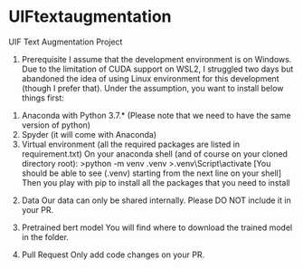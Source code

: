 # UIFtextaugmentation
UIF Text Augmentation Project

1. Prerequisite
I assume that the development environment is on Windows. Due to the limitation of CUDA support on WSL2, I struggled two days but abandoned the idea of using Linux environment for this development (though I prefer that).
Under the assumption, you want to install below things first:
  1) Anaconda with Python 3.7.* (Please note that we need to have the same version of python)
  2) Spyder (it will come with Anaconda)
  3) Virtual environment (all the required packages are listed in requirement.txt)
    On your anaconda shell (and of course on your cloned directory root):
    >python -m venv .venv
    >.venv\Script\activate
    [You should be able to see (.venv) starting from the next line on your shell]
    Then you play with pip to install all the packages that you need to install
2. Data
Our data can only be shared internally. Please DO NOT include it in your PR.

3. Pretrained bert model
You will find where to download the trained model in the folder. 

4. Pull Request
Only add code changes on your PR.
